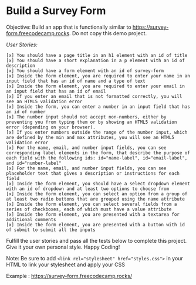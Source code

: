 # Build a Survey Form

Objective: Build an app that is functionally similar to https://survey-form.freecodecamp.rocks. Do not copy this demo project.

_User Stories:_

    [x] You should have a page title in an h1 element with an id of title
    [x] You should have a short explanation in a p element with an id of description
    [x] You should have a form element with an id of survey-form
    [x] Inside the form element, you are required to enter your name in an input field that has an id of name and a type of text
    [x] Inside the form element, you are required to enter your email in an input field that has an id of email
    [x] If you enter an email that is not formatted correctly, you will see an HTML5 validation error
    [x] Inside the form, you can enter a number in an input field that has an id of number
    [x] The number input should not accept non-numbers, either by preventing you from typing them or by showing an HTML5 validation error (depending on your browser).
    [x] If you enter numbers outside the range of the number input, which are defined by the min and max attributes, you will see an HTML5 validation error
    [x] For the name, email, and number input fields, you can see corresponding label elements in the form, that describe the purpose of each field with the following ids: id="name-label", id="email-label", and id="number-label"
    [x] For the name, email, and number input fields, you can see placeholder text that gives a description or instructions for each field
    [x] Inside the form element, you should have a select dropdown element with an id of dropdown and at least two options to choose from
    [x] Inside the form element, you can select an option from a group of at least two radio buttons that are grouped using the name attribute
    [x] Inside the form element, you can select several fields from a series of checkboxes, each of which must have a value attribute
    [x] Inside the form element, you are presented with a textarea for additional comments
    [x] Inside the form element, you are presented with a button with id of submit to submit all the inputs

Fulfill the user stories and pass all the tests below to complete this project. Give it your own personal style. Happy Coding!

Note: Be sure to add 
`<link rel="stylesheet" href="styles.css">` in your HTML to link your stylesheet and apply your CSS

Example : https://survey-form.freecodecamp.rocks/